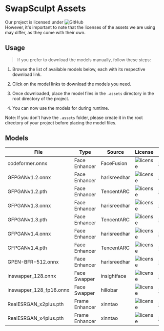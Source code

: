 # SwapSculpt Assets

Our project is licensed under ![GitHub](https://img.shields.io/github/license/osnaren/SwapSculpt) <br/>
However, it's important to note that the licenses of the assets we are using may differ, as they come with their own.

## Usage

> If you prefer to download the models manually, follow these steps:

1. Browse the list of available models below, each with its respective download link.

2. Click on the model links to download the models you need.

3. Once downloaded, place the model files in the `.assets` directory in the root directory of the project.

4. You can now use the models for during runtime.

Note: If you don't have the `.assets` folder, please create it in the root directory of your project before placing the model files.

## Models

| File             | Type            | Source         | License                                                                                             | Link                                                                                   |
|------------------|-----------------|----------------|-----------------------------------------------------------------------------------------------------|----------------------------------------------------------------------------------------|
| codeformer.onnx  | Face Enhancer   | FaceFusion     | ![license](https://img.shields.io/badge/license-non_commercial-red)                                 | [Download](https://github.com/facefusion/facefusion-assets/releases/download/models/codeformer.onnx)  |
| GFPGANv1.2.onnx  | Face Enhancer   | harisreedhar   | ![license](https://img.shields.io/badge/license-Apache_2.0-green.svg)                              | [Download](https://github.com/facefusion/facefusion-assets/releases/download/models/GFPGANv1.2.onnx)  |
| GFPGANv1.2.pth   | Face Enhancer   | TencentARC     | ![license](https://img.shields.io/badge/license-Apache_2.0-green.svg)                              | [Download](https://github.com/facefusion/facefusion-assets/releases/download/models/GFPGANv1.2.pth)   |
| GFPGANv1.3.onnx  | Face Enhancer   | harisreedhar   | ![license](https://img.shields.io/badge/license-Apache_2.0-green.svg)                              | [Download](https://github.com/facefusion/facefusion-assets/releases/download/models/GFPGANv1.3.onnx)  |
| GFPGANv1.3.pth   | Face Enhancer   | TencentARC     | ![license](https://img.shields.io/badge/license-Apache_2.0-green.svg)                              | [Download](https://github.com/facefusion/facefusion-assets/releases/download/models/GFPGANv1.3.pth)   |
| GFPGANv1.4.onnx  | Face Enhancer   | harisreedhar   | ![license](https://img.shields.io/badge/license-Apache_2.0-green.svg)                              | [Download](https://github.com/facefusion/facefusion-assets/releases/download/models/GFPGANv1.4.onnx)  |
| GFPGANv1.4.pth   | Face Enhancer   | TencentARC     | ![license](https://img.shields.io/badge/license-Apache_2.0-green.svg)                              | [Download](https://github.com/facefusion/facefusion-assets/releases/download/models/GFPGANv1.4.pth)   |
| GPEN-BFR-512.onnx| Face Enhancer   | harisreedhar   | ![license](https://img.shields.io/badge/license-non_commercial-red)                                 | [Download](https://github.com/facefusion/facefusion-assets/releases/download/models/GPEN-BFR-512.onnx)|
| inswapper_128.onnx| Face Swapper   | insightface   | ![license](https://img.shields.io/badge/license-non_commercial-red)                                 | [Download](https://github.com/facefusion/facefusion-assets/releases/download/models/inswapper_128.onnx)|
| inswapper_128_fp16.onnx| Face Swapper | hillobar | ![license](https://img.shields.io/badge/license-non_commercial-red)                                 | [Download](https://github.com/facefusion/facefusion-assets/releases/download/models/inswapper_128_fp16.onnx)|
| RealESRGAN_x2plus.pth | Frame Enhancer| xinntao       | ![license](https://img.shields.io/badge/license-BSD_3--Clause-blue.svg)                             | [Download](https://github.com/facefusion/facefusion-assets/releases/download/models/RealESRGAN_x2plus.pth)|
| RealESRGAN_x4plus.pth | Frame Enhancer| xinntao       | ![license](https://img.shields.io/badge/license-BSD_3--Clause-blue.svg)                             | [Download](https://github.com/facefusion/facefusion-assets/releases/download/models/RealESRGAN_x4plus.pth)|
